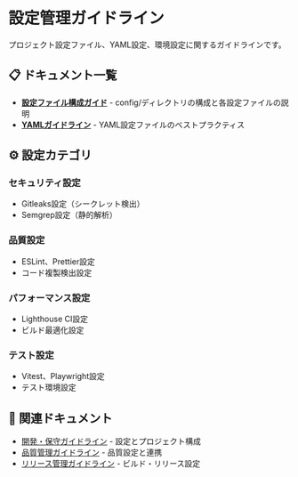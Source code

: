 # 設定管理ガイドライン

プロジェクト設定ファイル、YAML設定、環境設定に関するガイドラインです。

## 📋 ドキュメント一覧

- **[設定ファイル構成ガイド](./configuration-structure.md)** - config/ディレクトリの構成と各設定ファイルの説明
- **[YAMLガイドライン](./yaml-guidelines.md)** - YAML設定ファイルのベストプラクティス

## ⚙️ 設定カテゴリ

### セキュリティ設定

- Gitleaks設定（シークレット検出）
- Semgrep設定（静的解析）

### 品質設定

- ESLint、Prettier設定
- コード複製検出設定

### パフォーマンス設定

- Lighthouse CI設定
- ビルド最適化設定

### テスト設定

- Vitest、Playwright設定
- テスト環境設定

## 🔗 関連ドキュメント

- [開発・保守ガイドライン](../development/ja/) - 設定とプロジェクト構成
- [品質管理ガイドライン](../quality/ja/) - 品質設定と連携
- [リリース管理ガイドライン](../release/ja/) - ビルド・リリース設定
